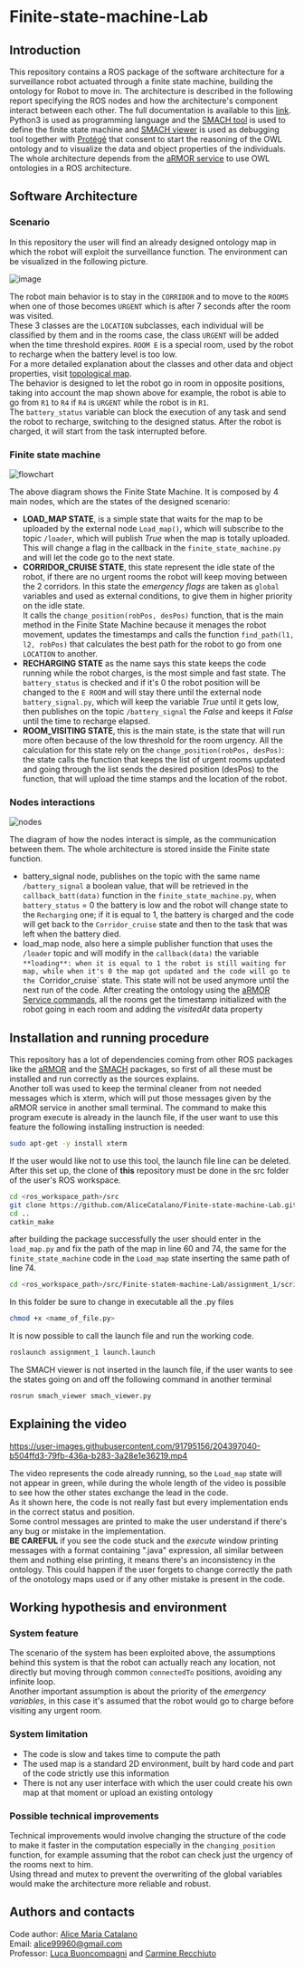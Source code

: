 Finite-state-machine-Lab
===============================

Introduction
-----------------
This repository contains a ROS package of the software architecture for a surveillance  robot actuated through a finite state machine, building the ontology for Robot to move in. The architecture is described in the following report specifying the ROS nodes and how the architecture's component interact between each other. The full documentation is available to this [link](https://alicecatalano.github.io/Finite-state-machine-Lab/). Python3 is used as programming language and the [SMACH tool](http://wiki.ros.org/smach) is used to define the finite state machine and [SMACH viewer](http://wiki.ros.org/smach_viewer) is used as debugging tool together with [Protégé](https://protege.stanford.edu/) that consent to start the reasoning of the OWL ontology and to visualize the data and object properties of the individuals. The whole architecture depends from the [aRMOR service](https://github.com/EmaroLab/armor) to use OWL ontologies in a ROS architecture.

Software Architecture
--------------------------

### Scenario
In this repository the user will find an already designed ontology map in which the robot will exploit the surveillance function. The environment can be visualized in the following picture.  

![image](diagrams/environment.PNG "environment")  

The robot main behavior is to stay in the `CORRIDOR` and to move to the `ROOMS` when one of those becomes `URGENT` which is after 7 seconds after the room was visited.   
These 3 classes are the `LOCATION` subclasses, each individual will be classified by them and in the rooms case, the class `URGENT` will be added when the time threshold expires. `ROOM E` is a special room, used by the robot to recharge when the battery level is too low.  
For a more detailed explanation about the classes and other data and object properties, visit [topological map](https://github.com/buoncubi/topological_map).  
The behavior is designed to let the robot go in room in opposite positions, taking into account the map shown above for example, the robot is able to go from `R1` to `R4` if `R4` is `URGENT` while the robot is in `R1`.  
The `battery_status` variable can block the execution of any task and send the robot to recharge, switching to the designed status. After the robot is charged, it will start from the task interrupted before.  

### Finite state machine
![flowchart](diagrams/fsm_flowchart.PNG "fsm")  

The above diagram shows the Finite State Machine. It is composed by 4 main nodes, which are the states of the designed scenario:  
* **LOAD_MAP STATE**, is a simple state that waits for the map to be uploaded by the external node `Load_map()`, which will subscribe to the topic `/loader`, which will publish *True* when the map is totally uploaded. This will change a flag in the callback in the `finite_state_machine.py` and will let the code go to the next state.  
* **CORRIDOR_CRUISE STATE**, this state represent the idle state of the robot, if there are no urgent rooms the robot will keep moving between the 2 corridors. In this state the *emergency flags* are taken as `global` variables and used as external conditions, to give them in higher priority on the idle state.  
It calls the `change_position(robPos, desPos)` function, that is the main method in the Finite State Machine because it menages the robot movement, updates the timestamps and calls the function `find_path(l1, l2, robPos)` that calculates the best path for the robot to go from one `LOCATION` to another.  
* **RECHARGING STATE** as the name says this state keeps the code running while the robot charges, is the most simple and fast state. The `battery_status` is checked and if it's 0 the robot position will be changed to the `E ROOM` and will stay there until the external node `battery_signal.py`, which will keep the variable *True* until it gets low, then publishes on the topic `/battery_signal` the *False* and keeps it *False* until the time to recharge elapsed.  
* **ROOM_VISITING STATE**, this is the main state, is the state that will run more often because of the low threshold for the room urgency. All the calculation for this state rely on the `change_position(robPos, desPos)`: the state calls the function that keeps the list of urgent rooms updated and going through the list sends the desired position (desPos) to the function, that will upload the time stamps and the location of the robot.  

### Nodes interactions  
![nodes](diagrams/node_interaction.PNG "nodes")    

The diagram of how the nodes interact is simple, as the communication between them. The whole architecture is stored inside the Finite state function.  
* battery_signal node, publishes on the topic with the same name `/battery_signal` a boolean value, that will be retrieved  in the `callback_batt(data)` function in the `finite_state_machine.py`, when `battery_status` = 0 the battery is low and the robot will change state to the `Recharging` one; if it is equal to 1, the battery is charged and the code will get back to the `Corridor_cruise` state and then to the task that was left when the battery died.  
* load_map node, also here a simple publisher function that uses the `/loader` topic and will modify in the `callback(data)` the variable `**loading**: when it is equal to 1 the robot is still waiting for map, while when it's 0 the map got updated and the code will go to the `Corridor_cruise` state. This state will not be used anymore until the next run of the code.
After creating the ontology using the [aRMOR Service commands](https://github.com/EmaroLab/armor/blob/master/commands.md), all the rooms get the timestamp initialized with the robot going in each room and adding the *visitedAt* data property

Installation and running procedure
-------------------------------------
This repository has a lot of dependencies  coming from other ROS packages  like the [aRMOR](https://github.com/EmaroLab/armor) and the [SMACH](http://wiki.ros.org/smach) packages, so first of all these must be installed and run correctly as the sources explains.  
Another toll was used to keep the terminal cleaner from not needed messages which is xterm, which will put those messages given by the aRMOR service in another small terminal. The command to make this program execute is already in the launch file, if the user want to use this feature the following installing instruction is needed:
```bash
sudo apt-get -y install xterm
```
If the user would like not to use this tool, the launch file line can be deleted.  
After this set up, the clone of **this** repository must be done in the src folder of the user's ROS workspace.
```bash
cd <ros_workspace_path>/src
git clone https://github.com/AliceCatalano/Finite-state-machine-Lab.git
cd ..
catkin_make
```
after building the package successfully  the user should enter in the `load_map.py` and fix the path of the map in line 60 and 74, the same for the `finite_state_machine` code in the `Load_map` state inserting the same path of line 74. 
```bash
cd <ros_workspace_path>/src/Finite-statem-machine-Lab/assignment_1/scripts
```
In this folder be sure to change in executable all the .py files
```bash
chmod +x <name_of_file.py>
```
It is now possible to call the launch file and run the working code.

```bash
roslaunch assignment_1 launch.launch
```
The SMACH viewer is not inserted in the launch file, if the user wants to see the states going on and off the following command in another terminal
```bash
rosrun smach_viewer smach_viewer.py 
```

Explaining the video
------------------------
https://user-images.githubusercontent.com/91795156/204397040-b504ffd3-79fb-436a-b283-3a28e1e36219.mp4  

The video represents the code already running, so the `Load_map` state will not appear in green, while during the whole length of the video is possible to see how the other states exchange the lead in the code.  
As it shown here, the code is not really fast but every implementation ends in the correct status and position.  
Some control messages are printed to make the user understand if there's any bug or mistake in the implementation.  
**BE CAREFUL** if you see the code stuck and the *execute* window printing messages with a format containing ".java" expression, all similar between them and nothing else printing, it means there's an inconsistency in the ontology. This could happen if the user forgets to change correctly the path of the onotology maps used or if any other mistake is present in the code.

Working hypothesis and environment
--------------------------------------
### System feature
The scenario of the system has been exploited above, the assumptions behind this system is that the robot can actually reach any location, not directly but moving through common `connectedTo` positions, avoiding any infinite loop.  
Another important assumption is about the priority of the *emergency variables*, in this case it's assumed that the robot would go to charge before visiting any urgent room.


### System limitation
* The code is slow and takes time to compute the path
* The used map is a standard 2D environment, built by hard code and part of the code strictly use this information 
* There is not any user interface with which the user could create his own map at that moment or upload an existing ontology

### Possible technical improvements
Technical improvements would involve changing the structure of the code to make it faster in the computation especially  in the `changing_position` function, for example assuming that the robot can check just the urgency of the rooms next to him.  
Using thread and mutex to prevent the overwriting of the global variables would make the architecture more reliable and robust.

Authors and contacts
--------------------------
Code author: [Alice Maria Catalano](https://github.com/AliceCatalano)  
Email: alice99960@gmail.com  
Professor: [Luca Buoncompagni](https://github.com/buoncubi) and [Carmine Recchiuto](https://github.com/CarmineD8)
